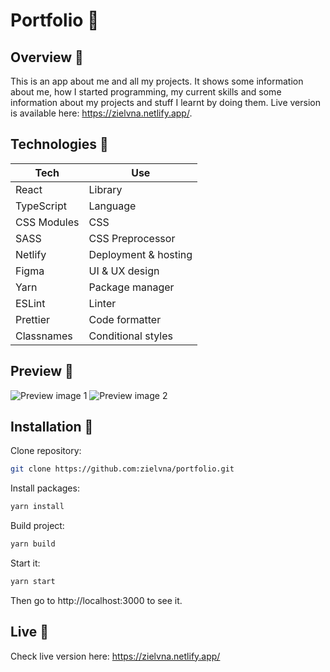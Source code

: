 # Portfolio 📁

## Overview 📝

This is an app about me and all my projects. It shows some information about me, how I started programming, my current skills and some information about my projects and stuff I learnt by doing them. Live version is available here: https://zielvna.netlify.app/.

## Technologies 🔧

| Tech        | Use                  |
| ----------- | -------------------- |
| React       | Library              |
| TypeScript  | Language             |
| CSS Modules | CSS                  |
| SASS        | CSS Preprocessor     |
| Netlify     | Deployment & hosting |
| Figma       | UI & UX design       |
| Yarn        | Package manager      |
| ESLint      | Linter               |
| Prettier    | Code formatter       |
| Classnames  | Conditional styles   |

## Preview 👀

![Preview image 1](https://github.com/zielvna/portfolio/assets/102986585/5dec0211-6ce9-42aa-9612-f50068d12980)
![Preview image 2](https://github.com/zielvna/portfolio/assets/102986585/588c8a9f-9a7f-4afd-8bd0-561eb7ab6137)

## Installation 💾

Clone repository:

```bash
git clone https://github.com:zielvna/portfolio.git
```

Install packages:

```bash
yarn install
```

Build project:

```bash
yarn build
```

Start it:

```bash
yarn start
```

Then go to http://localhost:3000 to see it.

## Live 🔴

Check live version here: https://zielvna.netlify.app/
